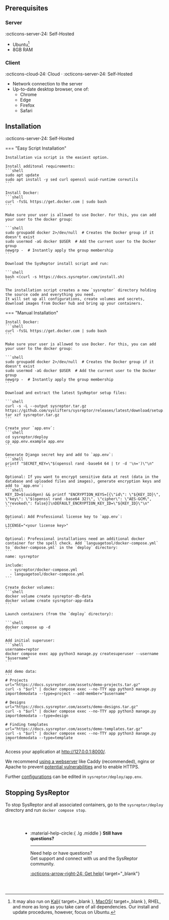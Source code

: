 ## Prerequisites
### Server
:octicons-server-24: Self-Hosted

* Ubuntu[^1]
* 8GB RAM

[^1]: It may also run on [Kali](https://emvee-nl.github.io/posts/SysReptor/){ target=_blank }, [MacOS](https://alive-club-f8d.notion.site/Sysreptor-Install-M2-Studio-12e1fd44f31080a28acae6de346c6a30){ target=_blank }, RHEL, and more as long as you take care of all dependencies. Our install and update procedures, however, focus on Ubuntu.

### Client
:octicons-cloud-24: Cloud · :octicons-server-24: Self-Hosted

* Network connection to the server
* Up-to-date desktop browser, one of:
    * Chrome
    * Edge
    * Firefox
    * Safari


## Installation
:octicons-server-24: Self-Hosted

=== "Easy Script Installation"
    
    Installation via script is the easiest option.

    Install additonal requirements:
    ```shell
    sudo apt update
    sudo apt install -y sed curl openssl uuid-runtime coreutils
    ```

    Install Docker:
    ```shell
    curl -fsSL https://get.docker.com | sudo bash
    ```

    Make sure your user is allowed to use Docker. For this, you can add your user to the docker group:

    ```shell
    sudo groupadd docker 2>/dev/null  # Creates the Docker group if it doesn't exist
    sudo usermod -aG docker $USER  # Add the current user to the Docker group
    newgrp -  # Instantly apply the group membership
    ```

    Download the SysReptor install script and run:

    ```shell
    bash <(curl -s https://docs.sysreptor.com/install.sh)
    ```

    The installation script creates a new `sysreptor` directory holding the source code and everything you need.  
    It will set up all configurations, create volumes and secrets, download images from Docker hub and bring up your containers.

=== "Manual Installation"

    Install Docker:
    ```shell
    curl -fsSL https://get.docker.com | sudo bash
    ```

    Make sure your user is allowed to use Docker. For this, you can add your user to the docker group:

    ```shell
    sudo groupadd docker 2>/dev/null  # Creates the Docker group if it doesn't exist
    sudo usermod -aG docker $USER  # Add the current user to the Docker group
    newgrp -  # Instantly apply the group membership
    ```

    Download and extract the latest SysReptor setup files:

    ```shell
    curl -s -L --output sysreptor.tar.gz https://github.com/syslifters/sysreptor/releases/latest/download/setup.tar.gz
    tar xzf sysreptor.tar.gz
    ```

    Create your `app.env`:
    ```shell
    cd sysreptor/deploy
    cp app.env.example app.env
    ```

    Generate Django secret key and add to `app.env`:
    ```shell
    printf "SECRET_KEY=\"$(openssl rand -base64 64 | tr -d '\n=')\"\n"
    ```

    Optional: If you want to encrypt sensitive data at rest (data in the database and uploaded files and images), generate encryption keys and add to `app.env`:
    ```shell
    KEY_ID=$(uuidgen) && printf "ENCRYPTION_KEYS=[{\"id\": \"${KEY_ID}\", \"key\": \"$(openssl rand -base64 32)\", \"cipher\": \"AES-GCM\", \"revoked\": false}]\nDEFAULT_ENCRYPTION_KEY_ID=\"${KEY_ID}\"\n"
    ```

    Optional: Add Professional license key to `app.env`:
    ```
    LICENSE="<your license key>"
    ```

    Optional: Professional installations need an additional docker container for the spell check. Add `languagetool/docker-compose.yml` to `docker-compose.yml` in the `deploy` directory:
    ```
    name: sysreptor

    include:
      - sysreptor/docker-compose.yml
      - languagetool/docker-compose.yml
    ```

    Create docker volumes:
    ```shell
    docker volume create sysreptor-db-data
    docker volume create sysreptor-app-data
    ```

    Launch containers (from the `deploy` directory):

    ```shell
    docker compose up -d
    ```

    Add initial superuser:
    ```shell
    username=reptor
    docker compose exec app python3 manage.py createsuperuser --username "$username"
    ```

    Add demo data:
    ```
    # Projects
    url="https://docs.sysreptor.com/assets/demo-projects.tar.gz"
    curl -s "$url" | docker compose exec --no-TTY app python3 manage.py importdemodata --type=project --add-member="$username"

    # Designs
    url="https://docs.sysreptor.com/assets/demo-designs.tar.gz"
    curl -s "$url" | docker compose exec --no-TTY app python3 manage.py importdemodata --type=design
    
    # Finding templates
    url="https://docs.sysreptor.com/assets/demo-templates.tar.gz"
    curl -s "$url" | docker compose exec --no-TTY app python3 manage.py importdemodata --type=template
    ```

Access your application at http://127.0.0.1:8000/.

We recommend [using a webserver](../setup/webserver.md) like Caddy (recommended), nginx or Apache to prevent [potential vulnerabilities](../insights/vulnerabilities.md) and to enable HTTPS.

Further [configurations](../setup/configuration.md) can be edited in `sysreptor/deploy/app.env`.

## Stopping SysReptor

To stop SysReptor and all associated containers, go to the `sysreptor/deploy` directory and run `docker compose stop`.

<div class="grid cards" style="margin: 4em;" markdown>

-   :material-help-circle:{ .lg .middle } __Still have questions?__

    ---

    Need help or have questions?  
    Get support and connect with us and the SysReptor community.

    [:octicons-arrow-right-24: Get help](https://github.com/Syslifters/sysreptor/discussions/categories/q-a){ target="_blank"}

</div>